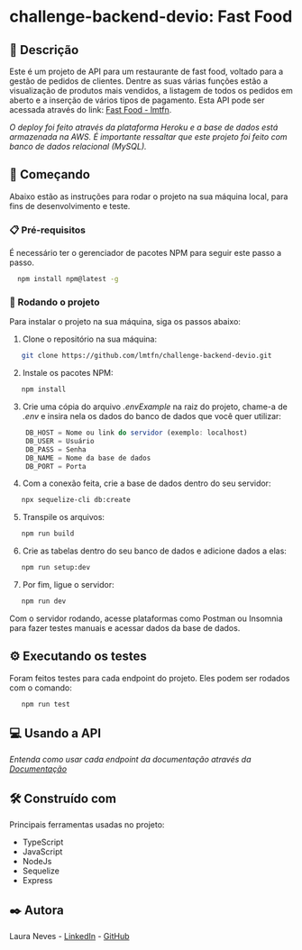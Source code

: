 # challenge-backend-devio: Fast Food

## 📝 Descrição

Este é um projeto de API para um restaurante de fast food, voltado para a gestão de pedidos de clientes. Dentre as suas várias funções estão a visualização de produtos mais vendidos, a listagem de todos os pedidos em aberto e a inserção de vários tipos de pagamento. Esta API pode ser acessada através do link: [Fast Food - lmtfn](https://challenge-devio-lmtfn.herokuapp.com/). 

_O deploy foi feito através da plataforma Heroku e a base de dados está armazenada na AWS. É importante ressaltar que este projeto foi feito com banco de dados relacional (MySQL)._


## 🚀 Começando

Abaixo estão as instruções para rodar o projeto na sua máquina local, para fins de desenvolvimento e teste.

### 📋 Pré-requisitos

É necessário ter o gerenciador de pacotes NPM para seguir este passo a passo.

```sh
  npm install npm@latest -g
```

### 🔧 Rodando o projeto

Para instalar o projeto na sua máquina, siga os passos abaixo:

1. Clone o repositório na sua máquina:
```sh
   git clone https://github.com/lmtfn/challenge-backend-devio.git
```
2. Instale os pacotes NPM:
```sh
   npm install
```
3. Crie uma cópia do arquivo _.envExample_ na raiz do projeto, chame-a de _.env_ e insira nela os dados do banco de dados que você quer utilizar: 
```js
    DB_HOST = Nome ou link do servidor (exemplo: localhost)
    DB_USER = Usuário
    DB_PASS = Senha
    DB_NAME = Nome da base de dados
    DB_PORT = Porta
```
4. Com a conexão feita, crie a base de dados dentro do seu servidor:
```sh
   npx sequelize-cli db:create
```
5. Transpile os arquivos:
```sh
   npm run build
```
6. Crie as tabelas dentro do seu banco de dados e adicione dados a elas:
```sh
   npm run setup:dev
```
7. Por fim, ligue o servidor:
```sh
   npm run dev
```

Com o servidor rodando, acesse plataformas como Postman ou Insomnia para fazer testes manuais e acessar dados da base de dados.


## ⚙️ Executando os testes

Foram feitos testes para cada endpoint do projeto. Eles podem ser rodados com o comando:
```sh  
   npm run test
```


## 💻 Usando a API

_Entenda como usar cada endpoint da documentação através da [Documentação](https://documenter.getpostman.com/view/21580193/VUqrPHWX)_


## 🛠️ Construído com

Principais ferramentas usadas no projeto:

* TypeScript
* JavaScript
* NodeJs
* Sequelize
* Express

## ✒️ Autora

Laura Neves - [LinkedIn](https://www.linkedin.com/in/laura-neves-26908346/) - [GitHub](https://github.com/lmtfn)
